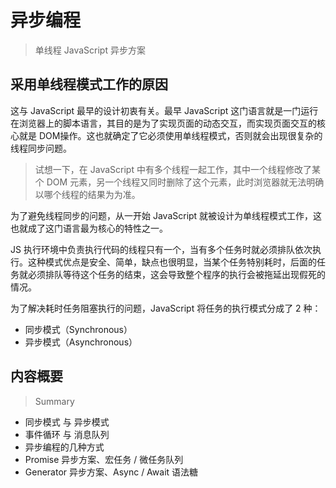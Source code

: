 # 异步编程

> 单线程 JavaScript 异步方案

## 采用单线程模式工作的原因

这与 JavaScript 最早的设计初衷有关。最早 JavaScript 这门语言就是一门运行在浏览器上的脚本语言，其目的是为了实现页面的动态交互，而实现页面交互的核心就是 DOM操作。这也就确定了它必须使用单线程模式，否则就会出现很复杂的线程同步问题。

> 试想一下，在 JavaScript 中有多个线程一起工作，其中一个线程修改了某个 DOM 元素，另一个线程又同时删除了这个元素，此时浏览器就无法明确以哪个线程的结果为为准。

为了避免线程同步的问题，从一开始 JavaScript 就被设计为单线程模式工作，这也就成了这门语言最为核心的特性之一。

JS 执行环境中负责执行代码的线程只有一个，当有多个任务时就必须排队依次执行。这种模式优点是安全、简单，缺点也很明显，当某个任务特别耗时，后面的任务就必须排队等待这个任务的结束，这会导致整个程序的执行会被拖延出现假死的情况。

为了解决耗时任务阻塞执行的问题，JavaScript 将任务的执行模式分成了 2 种：

- 同步模式（Synchronous）
- 异步模式（Asynchronous）

## 内容概要

> Summary

- 同步模式 与 异步模式
- 事件循环 与 消息队列
- 异步编程的几种方式
- Promise 异步方案、宏任务 / 微任务队列
- Generator 异步方案、Async / Await 语法糖



